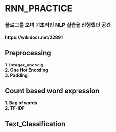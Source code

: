 # RNN_PRACTICE

<h3>블로그를 보며 기초적인 NLP 실습을 진행했던 공간</h3>
<h4>https://wikidocs.net/22891</h4>

<h2>Preprocessing</h2>
<b>1. Integer_encodig </b><br>
<b>2. One Hot Encoding </b><br>
<b>3. Padding </b>

<h2>Count based word expression </h2>
<b>1. Bag of words </b><br>
<b>2. TF-IDF </b>


<h2>Text_Classification</h2>
